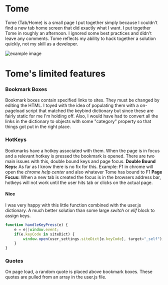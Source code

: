 # Tome
Tome (Tab/Home) is a small page I put together simply because I couldn't find a new tab home screen that did exactly what I want. I put together Tome in roughly an afternoon. I ignored some best practices and didn't leave any comments. Tome reflects my ability to hack together a solution quickly, not my skill as a developer.

![example image](https://i.imgur.com/sXbkx4I.jpg)

# Tome's limited features
### Bookmark Boxes
Bookmark boxes contain specified links to sites. They must be changed by editing the HTML. I toyed with the idea of populating them with a on-pageload script that matched the keybind dictionary but since these are fairly static for me I'm holding off. Also, I would have had to convert all the links in the dictionary to objects with some "category" property so that things got put in the right place. 

### HotKeys
Bookmarks have a hotkey associated with them. When the page is in focus and a relevant hotkey is pressed the bookmark is opened.
There are two main issues with this, double bound keys and page focus. 
**Double Bound Keys:** As far as I know there is no fix for this. Example: F1 in chrome will open the *chrome help center* and also whatever Tome has bound to F1
**Page Focus:** When a new tab is created the focus is in the browsers address bar, hotkeys will not work until the user hits tab or clicks on the actual page.

#### Nice

I was very happy with this little function combined with the user.js dictionary. A much better solution than some large *switch* or *elif* block to assign keys.
```Javascript
function handleKeyPress(e) {
    e = e||window.event;
    if(e.keyCode in siteDict) {
        window.open(user_settings.siteDict[e.keyCode], target="_self");
    }
}
```

### Quotes
On page load, a random quote is placed above bookmark boxes. These quotes are pulled from an array in the user.js file.
